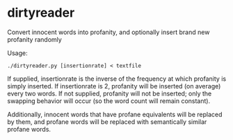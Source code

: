 # dirtyreader
Convert innocent words into profanity, and optionally insert brand new profanity randomly

Usage:

    ./dirtyreader.py [insertionrate] < textfile

If supplied, insertionrate is the inverse of the frequency at which profanity is simply inserted. If insertionrate is 2, profanity will be inserted (on average) every two words. If not supplied, profanity will not be inserted; only the swapping behavior will occur (so the word count will remain constant).

Additionally, innocent words that have profane equivalents will be replaced by them, and profane words will be replaced with semantically similar profane words.
